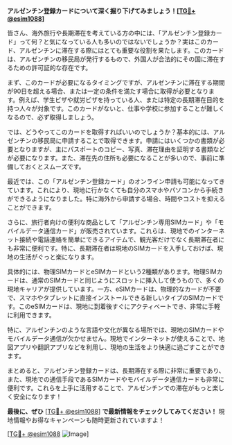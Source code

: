 **アルゼンチン登録カードについて深く掘り下げてみましょう！[[TG💪+ @esim1088](https://t.me/s/esim1088)]**

皆さん、海外旅行や長期滞在を考えている方の中には、「アルゼンチン登録カード」って何？と気になっている人も多いのではないでしょうか？実はこのカード、アルゼンチンに滞在する際にはとても重要な役割を果たします。このカードは、アルゼンチンの移民局が発行するもので、外国人が合法的にその国に滞在するための許可証的な存在です。

まず、このカードが必要になるタイミングですが、アルゼンチンに滞在する期間が90日を超える場合、または一定の条件を満たす場合に取得が必要となります。例えば、学生ビザや就労ビザを持っている人、または特定の長期滞在目的を持つ人々が対象です。このカードがないと、仕事や学校に参加することが難しくなるので、必ず取得しましょう。

では、どうやってこのカードを取得すればいいのでしょうか？基本的には、アルゼンチンの移民局に申請することで取得できます。申請にはいくつかの書類が必要となりますが、主にパスポートのコピー、写真、滞在理由を証明する書類などが必要になります。また、滞在先の住所も必要になることが多いので、事前に準備しておくとスムーズです。

最近では、この「アルゼンチン登録カード」のオンライン申請も可能になってきています。これにより、現地に行かなくても自分のスマホやパソコンから手続きができるようになりました。特に海外から申請する場合、時間やコストを抑えることができます。

さらに、旅行者向けの便利な商品として「アルゼンチン専用SIMカード」や「モバイルデータ通信カード」が販売されています。これらは、現地でのインターネット接続や電話連絡を簡単にできるアイテムで、観光客だけでなく長期滞在者にも非常に便利です。特に、長期滞在者は現地のSIMカードを入手しておけば、現地の生活がぐっと楽になります。

具体的には、物理SIMカードとeSIMカードという2種類があります。物理SIMカードは、通常のSIMカードと同じようにスロットに挿入して使うもので、多くの現地キャリアが提供しています。一方、eSIMカードは、物理的なカードが不要で、スマホやタブレットに直接インストールできる新しいタイプのSIMカードです。このeSIMカードは、現地に到着後すぐにアクティベートでき、非常に手軽に利用できます。

特に、アルゼンチンのような言語や文化が異なる場所では、現地のSIMカードやモバイルデータ通信が欠かせません。現地でインターネットが使えることで、地図アプリや翻訳アプリなどを利用し、現地の生活をより快適に過ごすことができます。

まとめると、アルゼンチン登録カードは、長期滞在する際に非常に重要であり、また、現地での通信手段であるSIMカードやモバイルデータ通信カードも非常に便利です。これらを上手に活用することで、アルゼンチンでの滞在がもっと楽しく安全になります！

**最後に、ぜひ** [[TG💪+ @esim1088](https://t.me/s/esim1088)] **で最新情報をチェックしてみてください！** 現地情報やお得なキャンペーンも随時更新されていますよ！

[[TG💪+ @esim1088](https://t.me/s/esim1088) ![Image](https://i.postimg.cc/Y0z9fWf4/image.png)]